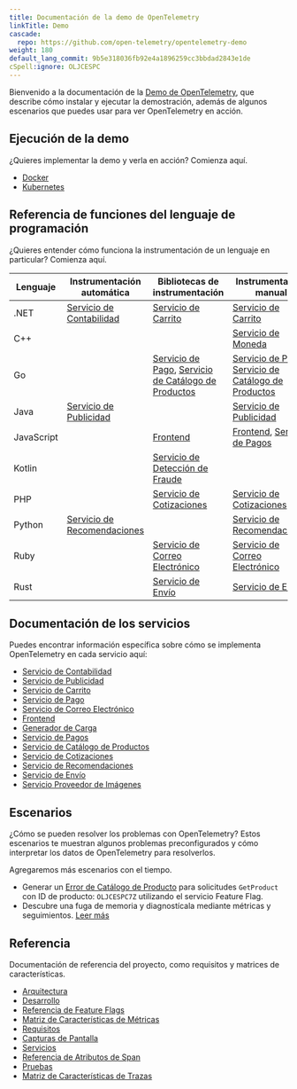 ```yaml
---
title: Documentación de la demo de OpenTelemetry
linkTitle: Demo
cascade:
  repo: https://github.com/open-telemetry/opentelemetry-demo
weight: 180
default_lang_commit: 9b5e318036fb92e4a1896259cc3bbdad2843e1de
cSpell:ignore: OLJCESPC
---
```


Bienvenido a la documentación de la [Demo de OpenTelemetry](/ecosystem/demo/), que
describe cómo instalar y ejecutar la demostración, además de algunos escenarios que puedes usar para ver
OpenTelemetry en acción.

## Ejecución de la demo

¿Quieres implementar la demo y verla en acción? Comienza aquí.

- [Docker](docker-deployment/)
- [Kubernetes](kubernetes-deployment/)

## Referencia de funciones del lenguaje de programación

¿Quieres entender cómo funciona la instrumentación de un lenguaje en particular? Comienza aquí.

| Lenguaje   | Instrumentación automática                          | Bibliotecas de instrumentación                                                                    | Instrumentación manual                                                                       |
| ---------- | -------------------------------------------------- | -------------------------------------------------------------------------------------------- | -------------------------------------------------------------------------------------------- |
| .NET       | [Servicio de Contabilidad](services/accounting/)               | [Servicio de Carrito](services/cart/)                                                             | [Servicio de Carrito](services/cart/)                                                             |
| C++        |                                                                |                                                                                                   | [Servicio de Moneda](services/currency/)                                                           |
| Go         |                                                                | [Servicio de Pago](services/checkout/), [Servicio de Catálogo de Productos](services/product-catalog/) | [Servicio de Pago](services/checkout/), [Servicio de Catálogo de Productos](services/product-catalog/) |
| Java       | [Servicio de Publicidad](services/ad/)                         |                                                                                                   | [Servicio de Publicidad](services/ad/)                                                             |
| JavaScript |                                                                | [Frontend](services/frontend/)                                                                    | [Frontend](services/frontend/), [Servicio de Pagos](services/payment/)                             |
| Kotlin     |                                                                | [Servicio de Detección de Fraude](services/fraud-detection/)                                      |                                                                                                   |
| PHP        |                                                                | [Servicio de Cotizaciones](services/quote/)                                                       | [Servicio de Cotizaciones](services/quote/)                                                       |
| Python     | [Servicio de Recomendaciones](services/recommendation/)        |                                                                                                   | [Servicio de Recomendaciones](services/recommendation/)                                           |
| Ruby       |                                                                | [Servicio de Correo Electrónico](services/email/)                                                 | [Servicio de Correo Electrónico](services/email/)                                                 |
| Rust       |                                                                | [Servicio de Envío](services/shipping/)                                                           | [Servicio de Envío](services/shipping/)                                                           |


## Documentación de los servicios

Puedes encontrar información específica sobre cómo se implementa OpenTelemetry en cada servicio aquí:

- [Servicio de Contabilidad](services/accounting/)
- [Servicio de Publicidad](services/ad/)
- [Servicio de Carrito](services/cart/)
- [Servicio de Pago](services/checkout/)
- [Servicio de Correo Electrónico](services/email/)
- [Frontend](services/frontend/)
- [Generador de Carga](services/load-generator/)
- [Servicio de Pagos](services/payment/)
- [Servicio de Catálogo de Productos](services/product-catalog/)
- [Servicio de Cotizaciones](services/quote/)
- [Servicio de Recomendaciones](services/recommendation/)
- [Servicio de Envío](services/shipping/)
- [Servicio Proveedor de Imágenes](services/imageprovider/)

## Escenarios

¿Cómo se pueden resolver los problemas con OpenTelemetry? Estos escenarios te muestran
algunos problemas preconfigurados y cómo interpretar los datos de OpenTelemetry para
resolverlos.

Agregaremos más escenarios con el tiempo.

- Generar un [Error de Catálogo de Producto](feature-flags) para solicitudes `GetProduct`
con ID de producto: `OLJCESPC7Z` utilizando el servicio Feature Flag.
- Descubre una fuga de memoria y diagnostícala mediante métricas y seguimientos.
  [Leer más](scenarios/recommendation-cache/)

## Referencia

Documentación de referencia del proyecto, como requisitos y matrices de características.

- [Arquitectura](architecture/)
- [Desarrollo](development/)
- [Referencia de Feature Flags](feature-flags/)
- [Matriz de Características de Métricas](telemetry-features/metric-coverage/)
- [Requisitos](requirements/)
- [Capturas de Pantalla](screenshots/)
- [Servicios](services/)
- [Referencia de Atributos de Span](telemetry-features/manual-span-attributes/)
- [Pruebas](tests/)
- [Matriz de Características de Trazas](telemetry-features/trace-coverage/)
